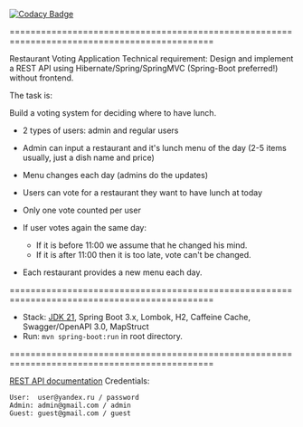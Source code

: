 [![Codacy Badge](https://app.codacy.com/project/badge/Grade/1505b59550bf456bb941722abd739a73)](https://app.codacy.com/gh/sergr972/restaurant-voting/dashboard?utm_source=gh&utm_medium=referral&utm_content=&utm_campaign=Badge_grade)

=============================================================================================

Restaurant Voting Application
Technical requirement: Design and implement a REST API using 
Hibernate/Spring/SpringMVC (Spring-Boot preferred!) without frontend.

The task is:

Build a voting system for deciding where to have lunch.

 - 2 types of users: admin and regular users 
 - Admin can input a restaurant and it's lunch menu of the day (2-5 items usually, just a dish name and
price) 
 - Menu changes each day (admins do the updates) 
 - Users can vote for a restaurant they want to have lunch at today 
 - Only one vote 
counted per user 
 - If user votes again the same day: 
      - If it is before 11:00 we assume that he changed his mind. 
      - If it is after 11:00 then it is too late, vote can't be changed. 

 - Each restaurant provides a new menu each day.

=============================================================================================
- Stack: [JDK 21](http://jdk.java.net/21/), Spring Boot 3.x, Lombok, H2, Caffeine Cache, Swagger/OpenAPI 3.0, MapStruct
- Run: `mvn spring-boot:run` in root directory.

=============================================================================================

[REST API documentation](http://localhost:8080/)
Credentials:
```
User:  user@yandex.ru / password
Admin: admin@gmail.com / admin
Guest: guest@gmail.com / guest
```
